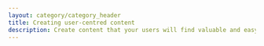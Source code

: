 ```yaml
---
layout: category/category_header
title: Creating user‑centred content
description: Create content that your users will find valuable and easy to use.
---
```

